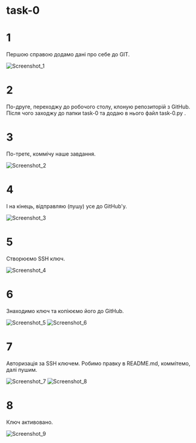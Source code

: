 # task-0

# 1
Першою справою додамо дані про себе до GIT.

![Screenshot_1](https://user-images.githubusercontent.com/65035716/122954084-cf7c2f00-d387-11eb-9f23-ce86f91cb67a.jpg)

# 2
По-друге, переходжу до робочого столу, клоную репозиторій з GitHub.
Після чого заходжу до папки task-0 та додаю в нього файл task-0.py .

# 3 
По-третє, коммічу наше завдання.

![Screenshot_2](https://user-images.githubusercontent.com/65035716/122954911-85e01400-d388-11eb-9d1b-425bd231eebb.jpg)

# 4
І на кінець, відправляю (пушу) усе до GitHub'y.

![Screenshot_3](https://user-images.githubusercontent.com/65035716/122955333-adcf7780-d388-11eb-91bf-c31bea82df27.jpg)

# 5
Створюємо SSH ключ.

![Screenshot_4](https://user-images.githubusercontent.com/65035716/122962002-a6f73380-d38d-11eb-802f-dcfe48fcc38b.jpg)

# 6
Знаходимо ключ та копіюємо його до GitHub.

![Screenshot_5](https://user-images.githubusercontent.com/65035716/122962170-d1e18780-d38d-11eb-97ce-4a2b1a403af6.jpg)
![Screenshot_6](https://user-images.githubusercontent.com/65035716/122962189-d6a63b80-d38d-11eb-8f0e-f1b6ef215be1.jpg)

# 7
Авторизація за SSH ключем.
Робимо правку в README.md, коммітемо, далі пушим.

![Screenshot_7](https://user-images.githubusercontent.com/65035716/122962488-2422a880-d38e-11eb-989f-5df5394fee95.jpg)
![Screenshot_8](https://user-images.githubusercontent.com/65035716/122962683-52a08380-d38e-11eb-9993-2ff90ff42b74.jpg)

# 8
Ключ активовано.

![Screenshot_9](https://user-images.githubusercontent.com/65035716/122962792-6e0b8e80-d38e-11eb-9cb4-382da5b80d95.jpg)

